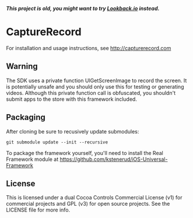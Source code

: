 ***This project is old, you might want to try [Lookback.io](http://lookback.io/) instead.***

CaptureRecord
===============

For installation and usage instructions, see http://capturerecord.com

Warning
------
The SDK uses a private function UIGetScreenImage to record the screen. It is potentially unsafe and you should only use this for testing or generating videos. Although this private function call is obfuscated, you shouldn't submit apps to the store with this framework included.

Packaging
------
After cloning be sure to recusively update submodules:

    git submodule update --init --recursive

To package the framework yourself, you'll need to install the Real Framework module at https://github.com/kstenerud/iOS-Universal-Framework

License
-------

This is licensed under a dual Cocoa Controls Commercial License (v1) for commercial projects and GPL (v3) for open source projects.
See the LICENSE file for more info.
